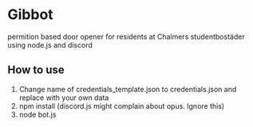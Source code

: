 # Gibbot
permition based door opener for residents at Chalmers studentbostäder using node.js and discord

## How to use
1. Change name of credentials_template.json to credentials.json and replace with your own data
2. npm install (discord.js might complain about opus. Ignore this)
3. node bot.js

